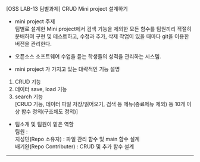 [OSS LAB-13 팀별과제] CRUD Mini project 설계하기  

- mini project 주제  
팀별로 설계한 Mini project에서 검색 기능을 제외한 모든 함수를 팀원끼리 적절히 분배하여 구현 및 테스트하고, 수정과 추가, 삭제 작업이 있을 때마다 git을 이용한 버전을 관리한다.  
- 오픈소스 소프트웨어 수업을 듣는 학생들의 성적을 관리하는 시스템.  

- mini project 가 가지고 있는 대략적인 기능 설명  
1. CRUD 기능  
2. 데이터 save, load 기능  
3. search 기능  
[CRUD 기능, 데이터 파일 저장/읽어오기, 검색 등 메뉴(종료메뉴 제외) 등 10개 이상 함수 정의(구조체도 정의)]  

- 팀소개 및 팀원이 맡은 역할  
팀원 :  
지성민(Repo 소유자) : 파일 관리 함수 및 main 함수 설계  
배기완(Repo Contributer) : CRUD 및 추가 함수 설계  

----------------------------------------------------------------------------------------------------------  
